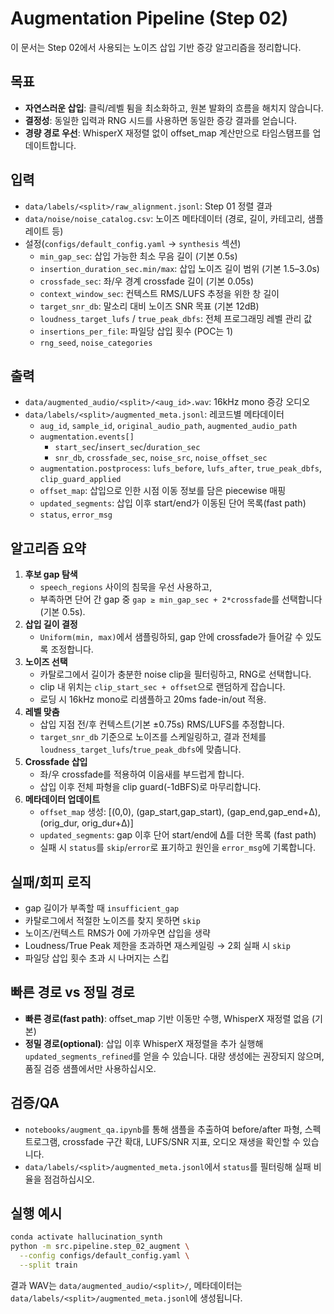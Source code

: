# Augmentation Pipeline (Step 02)

이 문서는 Step 02에서 사용되는 노이즈 삽입 기반 증강 알고리즘을 정리합니다.

## 목표
- **자연스러운 삽입**: 클릭/레벨 튐을 최소화하고, 원본 발화의 흐름을 해치지 않습니다.
- **결정성**: 동일한 입력과 RNG 시드를 사용하면 동일한 증강 결과를 얻습니다.
- **경량 경로 우선**: WhisperX 재정렬 없이 offset_map 계산만으로 타임스탬프를 업데이트합니다.

## 입력
- `data/labels/<split>/raw_alignment.jsonl`: Step 01 정렬 결과
- `data/noise/noise_catalog.csv`: 노이즈 메타데이터 (경로, 길이, 카테고리, 샘플레이트 등)
- 설정(`configs/default_config.yaml` → `synthesis` 섹션)
  - `min_gap_sec`: 삽입 가능한 최소 무음 길이 (기본 0.5s)
  - `insertion_duration_sec.min/max`: 삽입 노이즈 길이 범위 (기본 1.5–3.0s)
  - `crossfade_sec`: 좌/우 경계 crossfade 길이 (기본 0.05s)
  - `context_window_sec`: 컨텍스트 RMS/LUFS 추정을 위한 창 길이
  - `target_snr_db`: 말소리 대비 노이즈 SNR 목표 (기본 12dB)
  - `loudness_target_lufs` / `true_peak_dbfs`: 전체 프로그래밍 레벨 관리 값
  - `insertions_per_file`: 파일당 삽입 횟수 (POC는 1)
  - `rng_seed`, `noise_categories`

## 출력
- `data/augmented_audio/<split>/<aug_id>.wav`: 16kHz mono 증강 오디오
- `data/labels/<split>/augmented_meta.jsonl`: 레코드별 메타데이터
  - `aug_id`, `sample_id`, `original_audio_path`, `augmented_audio_path`
  - `augmentation.events[]`
    - `start_sec`/`insert_sec`/`duration_sec`
    - `snr_db`, `crossfade_sec`, `noise_src`, `noise_offset_sec`
  - `augmentation.postprocess`: `lufs_before`, `lufs_after`, `true_peak_dbfs`, `clip_guard_applied`
  - `offset_map`: 삽입으로 인한 시점 이동 정보를 담은 piecewise 매핑
  - `updated_segments`: 삽입 이후 start/end가 이동된 단어 목록(fast path)
  - `status`, `error_msg`

## 알고리즘 요약
1. **후보 gap 탐색**
   - `speech_regions` 사이의 침묵을 우선 사용하고,
   - 부족하면 단어 간 gap 중 `gap ≥ min_gap_sec + 2*crossfade`를 선택합니다 (기본 0.5s).
2. **삽입 길이 결정**
   - `Uniform(min, max)`에서 샘플링하되, gap 안에 crossfade가 들어갈 수 있도록 조정합니다.
3. **노이즈 선택**
   - 카탈로그에서 길이가 충분한 noise clip을 필터링하고, RNG로 선택합니다.
   - clip 내 위치는 `clip_start_sec + offset`으로 랜덤하게 잡습니다.
   - 로딩 시 16kHz mono로 리샘플하고 20ms fade-in/out 적용.
4. **레벨 맞춤**
   - 삽입 지점 전/후 컨텍스트(기본 ±0.75s) RMS/LUFS를 추정합니다.
   - `target_snr_db` 기준으로 노이즈를 스케일링하고, 결과 전체를 `loudness_target_lufs`/`true_peak_dbfs`에 맞춥니다.
5. **Crossfade 삽입**
   - 좌/우 crossfade를 적용하여 이음새를 부드럽게 합니다.
   - 삽입 이후 전체 파형을 clip guard(-1dBFS)로 마무리합니다.
6. **메타데이터 업데이트**
   - `offset_map` 생성: [(0,0), (gap_start,gap_start), (gap_end,gap_end+Δ), (orig_dur, orig_dur+Δ)]
   - `updated_segments`: gap 이후 단어 start/end에 Δ를 더한 목록 (fast path)
   - 실패 시 `status`를 `skip`/`error`로 표기하고 원인을 `error_msg`에 기록합니다.

## 실패/회피 로직
- gap 길이가 부족할 때 `insufficient_gap`
- 카탈로그에서 적절한 노이즈를 찾지 못하면 `skip`
- 노이즈/컨텍스트 RMS가 0에 가까우면 삽입을 생략
- Loudness/True Peak 제한을 초과하면 재스케일링 → 2회 실패 시 `skip`
- 파일당 삽입 횟수 초과 시 나머지는 스킵

## 빠른 경로 vs 정밀 경로
- **빠른 경로(fast path)**: offset_map 기반 이동만 수행, WhisperX 재정렬 없음 (기본)
- **정밀 경로(optional)**: 삽입 이후 WhisperX 재정렬을 추가 실행해 `updated_segments_refined`를 얻을 수 있습니다. 대량 생성에는 권장되지 않으며, 품질 검증 샘플에서만 사용하십시오.

## 검증/QA
- `notebooks/augment_qa.ipynb`를 통해 샘플을 추출하여 before/after 파형, 스펙트로그램, crossfade 구간 확대, LUFS/SNR 지표, 오디오 재생을 확인할 수 있습니다.
- `data/labels/<split>/augmented_meta.jsonl`에서 `status`를 필터링해 실패 비율을 점검하십시오.

## 실행 예시
```bash
conda activate hallucination_synth
python -m src.pipeline.step_02_augment \
  --config configs/default_config.yaml \
  --split train
```

결과 WAV는 `data/augmented_audio/<split>/`, 메타데이터는 `data/labels/<split>/augmented_meta.jsonl`에 생성됩니다.
